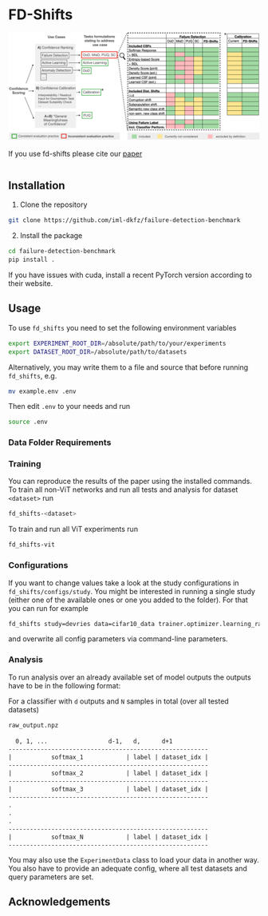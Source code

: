 # FD-Shifts

<!-- TODO: Final pass over readme -->

![overview](./docs/new_overview.png)

If you use fd-shifts please cite our [paper]()

```

```

## Installation

1. Clone the repository

```bash
git clone https://github.com/iml-dkfz/failure-detection-benchmark
```

2. Install the package

```bash
cd failure-detection-benchmark
pip install .
```

If you have issues with cuda, install a recent PyTorch version according to their website.

## Usage

To use `fd_shifts` you need to set the following environment variables

```bash
export EXPERIMENT_ROOT_DIR=/absolute/path/to/your/experiments
export DATASET_ROOT_DIR=/absolute/path/to/datasets
```

Alternatively, you may write them to a file and source that before running
`fd_shifts`, e.g.

```bash
mv example.env .env
```

Then edit `.env` to your needs and run

```bash
source .env
```

### Data Folder Requirements
<!-- TODO: Copy over data folder structure -->

### Training

You can reproduce the results of the paper using the installed commands. To
train all non-ViT networks and run all tests and analysis for dataset `<dataset>` run

```bash
fd_shifts-<dataset>
```

To train and run all ViT experiments run

```bash
fd_shifts-vit
```

### Configurations

If you want to change values take a look at the study configurations in
`fd_shifts/configs/study`. You might be interested in running a single study
(either one of the available ones or one you added to the folder). For that you
can run for example

```bash
fd_shifts study=devries data=cifar10_data trainer.optimizer.learning_rate=1e-5
```

and overwrite all config parameters via command-line parameters.

### Analysis

To run analysis over an already available set of model outputs the outputs have to be in the following format:

For a classifier with `d` outputs and `N` samples in total (over all tested datasets)

```
raw_output.npz

  0, 1, ...                 d-1,   d,      d+1
--------------------------------------------------------
|           softmax_1            | label | dataset_idx |
--------------------------------------------------------
|           softmax_2            | label | dataset_idx |
--------------------------------------------------------
|           softmax_3            | label | dataset_idx |
--------------------------------------------------------
.
.
.
--------------------------------------------------------
|           softmax_N            | label | dataset_idx |
--------------------------------------------------------
```

You may also use the `ExperimentData` class to load your data in another way.
You also have to provide an adequate config, where all test datasets and query
parameters are set.

## Acknowledgements
